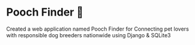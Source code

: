 # Pooch Finder :dog:
Created a web application named Pooch Finder for Connecting pet lovers with responsible dog breeders nationwide using Django &amp; SQLite3
